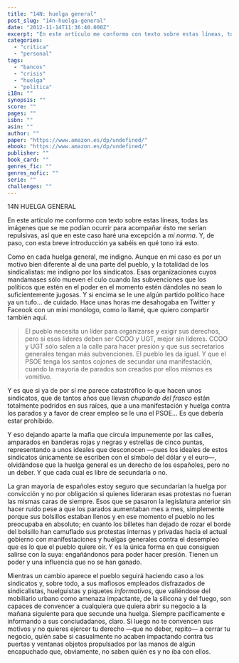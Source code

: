 ```yaml
---
title: "14N: huelga general"
post_slug: "14n-huelga-general"
date: "2012-11-14T11:36:40.000Z"
excerpt: "En este artículo me conformo con texto sobre estas líneas, todas las imágenes que se me podían ocurrir para acompañar ésto me serían repulsivas, así que en este caso haré una excepción a <em>mi norma</em>. Y, de paso, con esta breve introducción ya sabéis en qué tono irá esto."
categories: 
  - "critica"
  - "personal"
tags: 
  - "bancos"
  - "crisis"
  - "huelga"
  - "politica"
i18n: ""
synopsis: ""
score: ""
pages: ""
isbn: ""
asin: ""
author: ""
paper: "https://www.amazon.es/dp/undefined/"
ebook: "https://www.amazon.es/dp/undefined/"
publisher: ""
book_card: ""
genres_fic: ""
genres_nofic: ""
serie: ""
challenges: ""
---
```


14N HUELGA GENERAL

En este artículo me conformo con texto sobre estas líneas, todas las imágenes que se me podían ocurrir para acompañar ésto me serían repulsivas, así que en este caso haré una excepción a _mi norma_. Y, de paso, con esta breve introducción ya sabéis en qué tono irá esto.

Como en cada huelga general, me indigno. Aunque en mi caso es por un motivo bien diferente al de una parte del pueblo, y la totalidad de los sindicalistas: me indigno por los sindicatos. Esas organizaciones cuyos mandamases sólo mueven el culo cuando las subvenciones que los políticos que estén en el poder en el momento estén dándoles no sean lo suficientemente jugosas. Y si encima se le une algún partido político hace ya un tufo… de cuidado. Hace unas horas me desahogaba en Twitter y Faceook con un mini monólogo, como lo llamé, que quiero compartir también aquí.

> El pueblo necesita un líder para organizarse y exigir sus derechos, pero si esos líderes deben ser CCOO y UGT, mejor sin líderes. CCOO y UGT sólo salen a la calle para hacer presión y que sus secretarios generales tengan más subvenciones. El pueblo les da igual. Y que el PSOE tenga los santos cojones de secundar una manifestación, cuando la mayoría de parados son creados por ellos mismos es vomitivo.

Y es que si ya de por sí me parece catastrófico lo que hacen unos sindicatos, que de tantos años que llevan _chupando del frasco_ están totalmente podridos en sus raíces, que a una manifestación y huelga contra los parados y a favor de crear empleo se le una el PSOE… Es que debería estar prohibido.

Y eso dejando aparte la mafia que circula impunemente por las calles, amparados en banderas rojas y negras y estrellas de cinco puntas, representando a unos ideales que desconocen —pues los ideales de estos sindicatos únicamente se escriben con el símbolo del dólar y el euro—, olvidándose que la huelga general es un derecho de los españoles, pero no un deber. Y que cada cual es libre de secundarla o no.

La gran mayoría de españoles estoy seguro que secundarían la huelga por convicción y no por obligación si quienes lideraran esas protestas no fueran las mismas caras de siempre. Esos que se pasaron la legislatura anterior sin hacer ruído pese a que los parados aumentaban mes a mes, simplemente porque sus bolsillos estaban llenos y en ese momento el pueblo no les preocupaba en absoluto; en cuanto los billetes han dejado de rozar el borde del bolsillo han camuflado sus protestas internas y privadas hacia el actual gobierno con manifestaciones y huelgas generales contra el desempleo que es lo que el pueblo quiere oír. Y es la única forma en que consiguen salirse con la suya: engañándonos para poder hacer presión. Tienen un poder y una influencia que no se han ganado.

Mientras un cambio aparece el pueblo seguirá haciendo caso a los sindicatos y, sobre todo, a sus mafiosos empleados disfrazados de sindicalistas, huelguistas y piquetes _informativos_, que valiéndose del mobiliario urbano como amenaza impactante, de la silicona y del fuego, son capaces de convencer a cualquiera que quiera abrir su negocio a la mañana siguiente para que secunde una huelga. Siempre pacíficamente e informando a sus conciudadanos, claro. Si luego no te convencen sus motivos y no quieres ejercer tu derecho —que no deber, repito— a cerrar tu negocio, quién sabe si casualmente no acaben impactando contra tus puertas y ventanas objetos propulsados por las manos de algún encapuchado que, obviamente, no saben quién es y no iba con ellos.
